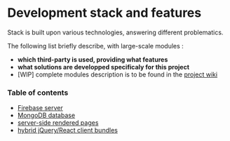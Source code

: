 # Development stack and features
Stack is built upon various technologies, answering different problematics.

The following list briefly describe, with large-scale modules :
* **which third-party is used, providing what features**
* **what solutions are developped specificaly for this project**
* [WIP] complete modules description is to be found in the [project wiki](https://github.com/Skaant/perma-data-5/wiki)

### Table of contents
* [Firebase server](#firebase-server)
* [MongoDB database](#mongodb-database)
* [server-side rendered pages](#server-side-rendered-pages)
* [hybrid jQuery/React client bundles](#hybrid-jqueryreact-client-bundles)